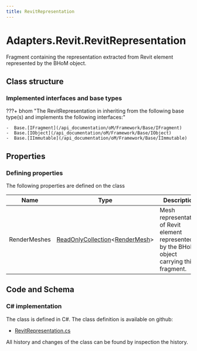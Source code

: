 ```yaml
---
title: RevitRepresentation
---
```


# Adapters.Revit.RevitRepresentation

Fragment containing the representation extracted from Revit element represented by the BHoM object.

## Class structure

### Implemented interfaces and base types

???+ bhom "The RevitRepresentation in inheriting from the following base type(s) and implements the following interfaces:"

    -  Base.[IFragment](/api_documentation/oM/Framework/Base/IFragment)
    -  Base.[IObject](/api_documentation/oM/Framework/Base/IObject)
    -  Base.[IImmutable](/api_documentation/oM/Framework/Base/IImmutable)


## Properties



### Defining properties

The following properties are defined on the class

| Name             | Type             | Description      | Quantity         |
|------------------|------------------|------------------|------------------|
| RenderMeshes | [ReadOnlyCollection](https://learn.microsoft.com/en-us/dotnet/api/System.Collections.ObjectModel.ReadOnlyCollection-1?view=netstandard-2.0)&lt;[RenderMesh](/api_documentation/oM/Graphics/Graphics/RenderMesh)&gt; | Mesh representation of Revit element represented by the BHoM object carrying this fragment. | - |


## Code and Schema

### C# implementation

The class is defined in C#. The class definition is available on github:

- [RevitRepresentation.cs](https://github.com/BHoM/Revit_Toolkit/blob/develop/Revit_oM/Misc/RevitRepresentation.cs)

All history and changes of the class can be found by inspection the history.
